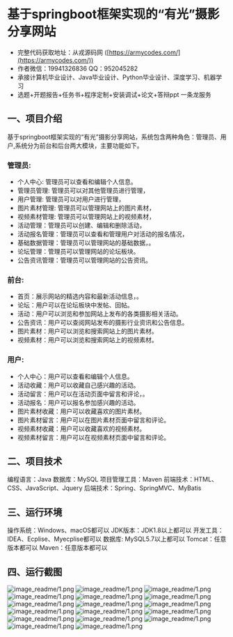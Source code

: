 基于springboot框架实现的“有光”摄影分享网站
=
- 完整代码获取地址：从戎源码网 ([https://armycodes.com/](https://armycodes.com/))
- 作者微信：19941326836  QQ：952045282 
- 承接计算机毕业设计、Java毕业设计、Python毕业设计、深度学习、机器学习
- 选题+开题报告+任务书+程序定制+安装调试+论文+答辩ppt 一条龙服务

一、项目介绍
---
基于springboot框架实现的“有光”摄影分享网站，系统包含两种角色：管理员、用户,系统分为前台和后台两大模块，主要功能如下。

### 管理员:
- 个人中心: 管理员可以查看和编辑个人信息。
- 管理员管理: 管理员可以对其他管理员进行管理，
- 用户管理: 管理员可以对用户进行管理，
- 图片素材管理: 管理员可以管理网站上的图片素材，
- 视频素材管理: 管理员可以管理网站上的视频素材，
- 活动管理：管理员可以创建、编辑和删除活动，
- 活动报名管理：管理员可以查看和管理用户对活动的报名情况，
- 基础数据管理：管理员可以管理网站的基础数据，。
- 论坛管理：管理员可以管理网站的论坛板块。
- 公告资讯管理：管理员可以管理网站的公告资讯。

### 前台:
- 首页：展示网站的精选内容和最新活动信息，。
- 论坛：用户可以在论坛板块中发帖、回帖。
- 活动：用户可以浏览和参加网站上发布的各类摄影相关活动。
- 公告资讯：用户可以查阅网站发布的摄影行业资讯和公告信息。
- 图片素材：用户可以浏览和搜索网站上的图片素材。
- 视频素材：用户可以浏览和搜索网站上的视频素材。

### 用户:
- 个人中心：用户可以查看和编辑个人信息。
- 活动收藏：用户可以收藏自己感兴趣的活动。
- 活动留言：用户可以在活动页面中留言和评论，。
- 活动报名：用户可以报名参加感兴趣的活动。
- 图片素材收藏：用户可以收藏喜欢的图片素材。
- 图片素材留言：用户可以在图片素材页面中留言和评论。
- 视频素材收藏：用户可以收藏喜欢的视频素材。
- 视频素材留言：用户可以在视频素材页面中留言和评论。


二、项目技术
---
编程语言：Java
数据库：MySQL
项目管理工具：Maven
前端技术：HTML、CSS、JavaScript、Jquery
后端技术：Spring、SpringMVC、MyBatis

三、运行环境
---
操作系统：Windows、macOS都可以
JDK版本：JDK1.8以上都可以
开发工具：IDEA、Ecplise、Myecplise都可以
数据库: MySQL5.7以上都可以
Tomcat：任意版本都可以
Maven：任意版本都可以

四、运行截图
---
![image_readme/1.png](https://github.com/3212618475/Structure-of-Photography-Sharing-/blob/fc3ae27607f57d09bcac8dde4a8412cafbb1c521/image_readme/1.png)
![image_readme/1.png](https://github.com/3212618475/Structure-of-Photography-Sharing-/blob/fc3ae27607f57d09bcac8dde4a8412cafbb1c521/image_readme/2.png)
![image_readme/1.png](https://github.com/3212618475/Structure-of-Photography-Sharing-/blob/fc3ae27607f57d09bcac8dde4a8412cafbb1c521/image_readme/3.png)
![image_readme/1.png](https://github.com/3212618475/Structure-of-Photography-Sharing-/blob/fc3ae27607f57d09bcac8dde4a8412cafbb1c521/image_readme/4.png)
![image_readme/1.png](https://github.com/3212618475/Structure-of-Photography-Sharing-/blob/fc3ae27607f57d09bcac8dde4a8412cafbb1c521/image_readme/5.png)
![image_readme/1.png](https://github.com/3212618475/Structure-of-Photography-Sharing-/blob/fc3ae27607f57d09bcac8dde4a8412cafbb1c521/image_readme/6.png)
![image_readme/1.png](https://github.com/3212618475/Structure-of-Photography-Sharing-/blob/fc3ae27607f57d09bcac8dde4a8412cafbb1c521/image_readme/7.png)
![image_readme/1.png](https://github.com/3212618475/Structure-of-Photography-Sharing-/blob/fc3ae27607f57d09bcac8dde4a8412cafbb1c521/image_readme/8.png)
![image_readme/1.png](https://github.com/3212618475/Structure-of-Photography-Sharing-/blob/fc3ae27607f57d09bcac8dde4a8412cafbb1c521/image_readme/9.png)
![image_readme/1.png](https://github.com/3212618475/Structure-of-Photography-Sharing-/blob/fc3ae27607f57d09bcac8dde4a8412cafbb1c521/image_readme/10.png)
![image_readme/1.png](https://github.com/3212618475/Structure-of-Photography-Sharing-/blob/fc3ae27607f57d09bcac8dde4a8412cafbb1c521/image_readme/11.png)
![image_readme/1.png](https://github.com/3212618475/Structure-of-Photography-Sharing-/blob/fc3ae27607f57d09bcac8dde4a8412cafbb1c521/image_readme/12.png)
![image_readme/1.png](https://github.com/3212618475/Structure-of-Photography-Sharing-/blob/fc3ae27607f57d09bcac8dde4a8412cafbb1c521/image_readme/13.png)
![image_readme/1.png](https://github.com/3212618475/Structure-of-Photography-Sharing-/blob/fc3ae27607f57d09bcac8dde4a8412cafbb1c521/image_readme/14.png)
![image_readme/1.png](https://github.com/3212618475/Structure-of-Photography-Sharing-/blob/fc3ae27607f57d09bcac8dde4a8412cafbb1c521/image_readme/15.png)
![image_readme/1.png](https://github.com/3212618475/Structure-of-Photography-Sharing-/blob/fc3ae27607f57d09bcac8dde4a8412cafbb1c521/image_readme/16.png)
![image_readme/1.png](https://github.com/3212618475/Structure-of-Photography-Sharing-/blob/fc3ae27607f57d09bcac8dde4a8412cafbb1c521/image_readme/17.png)
